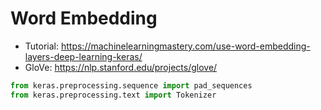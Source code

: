 # Word Embedding 

- Tutorial: https://machinelearningmastery.com/use-word-embedding-layers-deep-learning-keras/
- GloVe: https://nlp.stanford.edu/projects/glove/

```py
from keras.preprocessing.sequence import pad_sequences
from keras.preprocessing.text import Tokenizer
```

